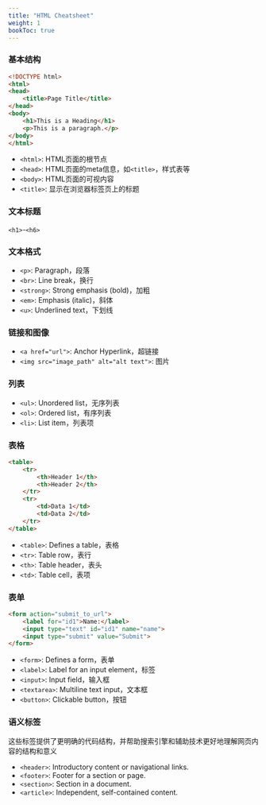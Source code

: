 ```yaml
---
title: "HTML Cheatsheet"
weight: 1
bookToc: true
---
```


### 基本结构

```html
<!DOCTYPE html>
<html>
<head>
    <title>Page Title</title>
</head>
<body>
    <h1>This is a Heading</h1>
    <p>This is a paragraph.</p>
</body>
</html>
```

- `<html>`: HTML页面的根节点
- `<head>`: HTML页面的meta信息，如`<title>`，样式表等
- `<body>`: HTML页面的可视内容
- `<title>`: 显示在浏览器标签页上的标题

### 文本标题

`<h1>`-`<h6>`

### 文本格式

- `<p>`: Paragraph，段落
- `<br>`: Line break，换行
- `<strong>`: Strong emphasis (bold)，加粗
- `<em>`: Emphasis (italic)，斜体
- `<u>`: Underlined text，下划线

### 链接和图像

- `<a href="url">`: Anchor Hyperlink，超链接
- `<img src="image_path" alt="alt text">`: 图片

### 列表

- `<ul>`: Unordered list，无序列表
- `<ol>`: Ordered list，有序列表
- `<li>`: List item，列表项

### 表格

```html
<table>
    <tr>
        <th>Header 1</th>
        <th>Header 2</th>
    </tr>
    <tr>
        <td>Data 1</td>
        <td>Data 2</td>
    </tr>
</table>
```

- `<table>`: Defines a table，表格
- `<tr>`: Table row，表行
- `<th>`: Table header，表头
- `<td>`: Table cell，表项

### 表单

```html
<form action="submit_to_url">
    <label for="id1">Name:</label>
    <input type="text" id="id1" name="name">
    <input type="submit" value="Submit">
</form>
```

- `<form>`: Defines a form，表单
- `<label>`: Label for an input element，标签
- `<input>`: Input field，输入框
- `<textarea>`: Multiline text input，文本框
- `<button>`: Clickable button，按钮

### 语义标签

这些标签提供了更明确的代码结构，并帮助搜索引擎和辅助技术更好地理解网页内容的结构和意义

- `<header>`: Introductory content or navigational links.
- `<footer>`: Footer for a section or page.
- `<section>`: Section in a document.
- `<article>`: Independent, self-contained content.